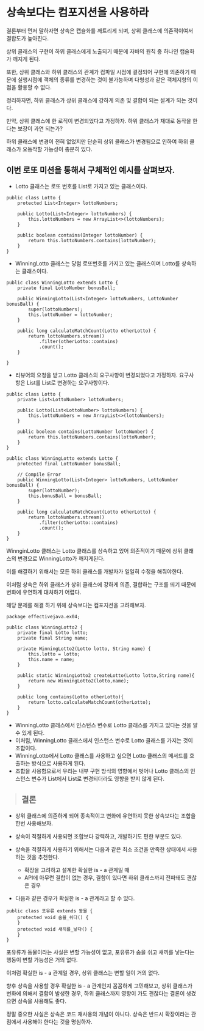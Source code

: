 # 상속보다는 컴포지션을 사용하라
결론부터 먼저 말하자면 상속은 캡슐화를 깨트리게 되며, 상위 클래스에 의존적이여서 결합도가 높아진다.

상위 클래스의 구현이 하위 클래스에게 노출되기 때문에 자바의 원칙 중 하나인 캡슐화가 깨지게 된다.

또한, 상위 클래스와 하위 클래스의 관계가 컴파일 시점에 결정되어 구현에 의존하기 때문에 실행시점에 객체의 종류를 변경하는 것이 불가능하며 다형성과 같은 객체지향의 이점을 활용할 수 없다.

정리하자면, 하위 클래스가 상위 클래스에 강하게 의존 및 결합이 되는 설계가 되는 것이다.

만약, 상위 클래스에 한 로직이 변경되었다고 가정하자. 하위 클래스가 재대로 동작을 한다는 보장이 과연 되는가?

하위 클래스에 변경이 전혀 없었지만 단순히 상위 클래스가 변경됨으로 인하여 하위 클래스가 오동작할 가능성이 충분히 있다.


## 이번 로또 미션을 통해서 구체적인 예시를 살펴보자.
- Lotto 클래스는 로또 번호를 List로 가지고 있는 클래스이다.

```
public class Lotto {
    protected List<Integer> lottoNumbers;

    public Lotto(List<Integer> lottoNumbers) {
        this.lottoNumbers = new ArrayList<>(lottoNumbers);
    }

    public boolean contains(Integer lottoNumber) {
        return this.lottoNumbers.contains(lottoNumber);
    }
}
```
- WinningLotto 클래스는 당첨 로또번호를 가지고 있는 클래스이며 Lotto를 상속하는 클래스이다.
```
public class WinningLotto extends Lotto {
    private final LottoNumber bonusBall;

    public WinningLotto(List<Integer> lottoNumbers, LottoNumber bonusBall) {
        super(lottoNumbers);
        this.lottoNumber = lottoNumber;
    }

    public long calculateMatchCount(Lotto otherLotto) {
        return lottoNumbers.stream()
            .filter(otherLotto::contains)
            .count();
    }
    
}
```
- 리뷰어의 요청을 받고 Lotto 클래스의 요구사항이 변경되었다고 가정하자. 요구사항은 List<Integer>를 List<LottoNumber>로 변경하는 요구사항이다.
```
public class Lotto {
    private List<LottoNumber> lottoNumbers;

    public Lotto(List<LottoNumber> lottoNumbers) {
        this.lottoNumbers = new ArrayList<>(lottoNumbers);
    }

    public boolean contains(LottoNumber lottoNumber) {
        return this.lottoNumbers.contains(lottoNumber);
    }
}
```
```
public class WinningLotto extends Lotto {
    protected final LottoNumber bonusBall;

    // Compile Error
    public WinningLotto(List<Integer> lottoNumbers, LottoNumber bonusBall) {
        super(lottoNumber);
        this.bonusBall = bonusBall;
    }

    public long calculateMatchCount(Lotto otherLotto) {
        return lottoNumbers.stream()
            .filter(otherLotto::contains)
            .count();
    }
}
```
WinnginLotto 클래스는 Lotto 클래스를 상속하고 있어 의존적이기 때문에 상위 클래스의 변경으로 WinningLotto가 깨지게된다.

이를 해결하기 위해서는 모든 하위 클래스를 개발자가 일일히 수정을 해줘야한다.

이처럼 상속은 하위 클래스가 상위 클래스에 강하게 의존, 결합하는 구조를 띄기 때문에 변화에 유연하게 대처하기 어렵다.

해당 문제를 해결 하기 위해 상속보다는 컴포지션을 고려해보자.

```
package effectivejava.ex04;

public class WinningLotto2 {
    private final Lotto lotto;
    private final String name;

    private WinningLotto2(Lotto lotto, String name) {
        this.lotto = lotto;
        this.name = name;
    }

    public static WinningLotto2 createLotto(Lotto lotto,String name){
        return new WinningLotto2(lotto,name);
    }

    public long contains(Lotto otherLotto){
        return lotto.calculateMatchCount(otherLotto);
    }
}

```
- WinningLotto 클래스에서 인스턴스 변수로 Lotto 클래스를 가지고 있다는 것을 알 수 있게 된다.
- 이처럼, WinningLotto 클래스에서 인스턴스 변수로 Lotto 클래스를 가지는 것이 조합이다.
- WinningLotto에서 Lotto 클래스를 사용하고 싶으면 Lotto 클래스의 메서드를 호출하는 방식으로 사용하게 된다.
- 조합을 사용함으로서 우리는 내부 구현 방식의 영향에서 벗어나 Lotto 클래스의 인스턴스 변수가 List<Integer>에서 List<LottoNumber>로 변경되더라도 영향을 받지 않게 된다.


> ## 결론
- 상위 클래스에 의존하게 되어 종속적이고 변화에 유연하지 못한 상속보다는 조합을 한번 사용해보자.
- 상속이 적절하게 사용되면 조합보다 강력하고, 개발하기도 편한 부분도 있다.
- 상속을 적절하게 사용하기 위해서는 다음과 같은 최소 조건을 만족한 상태에서 사용하는 것을 추천한다.
    - 확장을 고려하고 설계한 확실한 is - a 관계일 때
    - API에 아무런 결합이 없는 경우, 결함이 있다면 하위 클래스까지 전파돼도 괜찮은 경우

- 다음과 같은 경우가 확실한 is - a 관계라고 할 수 있다.

```
public class 포유류 extends 동물 {
    protected void 숨을_쉬다() {
    }
    protected void 새끼를_낳다() {   
    }
}
``` 
포유류가 동물이라는 사실은 변할 가능성이 없고, 포유류가 숨을 쉬고 새끼를 낳는다는 행동이 변할 가능성은 거의 없다.

이처럼 확실한 is - a 관계일 경우, 상위 클래스는 변할 일이 거의 없다.


향후 상속을 사용할 경우 확실한 is - a 관계인지 꼼꼼하게 고민해보고, 상위 클래스가 변화에 의해서 결함이 발생한 경우, 하위 클래스까지 영향이 가도 괜찮다는 결론이 생겼으면 상속을 사용해도 좋다.


정말 중요한 사실은 상속은 코드 재사용의 개념이 아니다.
상속은 반드시 확장이라는 관점에서 사용해야 한다는 것을 명심하자.